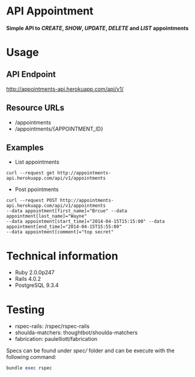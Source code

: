 API Appointment
===============

#### Simple API to *CREATE*, *SHOW*, *UPDATE*, *DELETE* and *LIST* appointments ####

Usage
===============

## API Endpoint ##

http://appointments-api.herokuapp.com/api/v1/

## Resource URLs ##

* /appointments
* /appointments/{APPOINTMENT_ID}

## Examples ##

* List appointments
```cURL
curl --request get http://appointments-api.herokuapp.com/api/v1/appointments
```
* Post ppointments
```cURL
curl --request POST http://appointments-api.herokuapp.com/api/v1/appointments 
--data appointment[first_name]="Brcue" --data appointment[last_name]="Wayne" 
--data appointment[start_time]="2014-04-15T15:15:00" --data appointment[end_time]="2014-04-15T15:55:00" 
--data appointment[comment]="top secret"
```

Technical information
===============

* Ruby 2.0.0p247
* Rails 4.0.2
* PostgreSQL 9.3.4

Testing
===============

* rspec-rails: /rspec/rspec-rails 
* shoulda-matchers: thoughtbot/shoulda-matchers
* fabrication: paulelliott/fabrication

Specs can be found under *spec/* folder and can be execute with the following command:
```ruby
bundle exec rspec
```